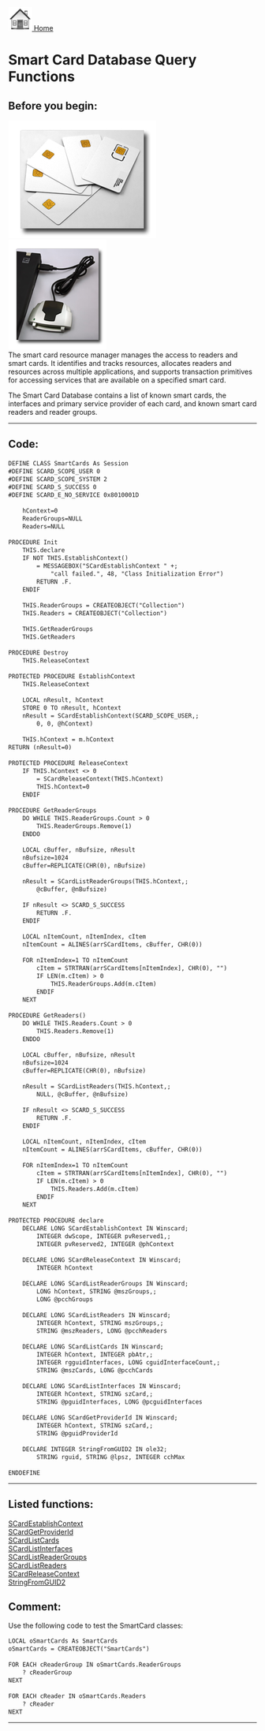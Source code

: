 [<img src="../images/home.png"> Home ](https://github.com/VFPX/Win32API)  

# Smart Card Database Query Functions

## Before you begin:
![](../images/card_batch.jpg)  
![](../images/reader_connected.jpg)  
The smart card resource manager manages the access to readers and smart cards. It identifies and tracks resources, allocates readers and resources across multiple applications, and supports transaction primitives for accessing services that are available on a specified smart card.  

The Smart Card Database contains a list of known smart cards, the interfaces and primary service provider of each card, and known smart card readers and reader groups.</td></tr></table>  

<!-- Anatoliy  Purchase complete VFP solution.  
<a href="http://www.news2news.com/vfp/?solution=2&src=x539"><img src="../images/acos3_270_48.png" width=270 height=48 border=0  vspace=5 hspace=5 alt="Download ACOS3 Class Library"></a>  --> 
  
***  


## Code:
```foxpro  
DEFINE CLASS SmartCards As Session
#DEFINE SCARD_SCOPE_USER 0
#DEFINE SCARD_SCOPE_SYSTEM 2
#DEFINE SCARD_S_SUCCESS 0
#DEFINE SCARD_E_NO_SERVICE 0x8010001D

	hContext=0
	ReaderGroups=NULL
	Readers=NULL

PROCEDURE Init
	THIS.declare
	IF NOT THIS.EstablishContext()
		= MESSAGEBOX("SCardEstablishContext " +;
			"call failed.", 48, "Class Initialization Error")
		RETURN .F.
	ENDIF

	THIS.ReaderGroups = CREATEOBJECT("Collection")
	THIS.Readers = CREATEOBJECT("Collection")
	
	THIS.GetReaderGroups
	THIS.GetReaders

PROCEDURE Destroy
	THIS.ReleaseContext

PROTECTED PROCEDURE EstablishContext
	THIS.ReleaseContext

	LOCAL nResult, hContext
	STORE 0 TO nResult, hContext
	nResult = SCardEstablishContext(SCARD_SCOPE_USER,;
		0, 0, @hContext)

	THIS.hContext = m.hContext
RETURN (nResult=0)

PROTECTED PROCEDURE ReleaseContext
	IF THIS.hContext <> 0
		= SCardReleaseContext(THIS.hContext)
		THIS.hContext=0
	ENDIF

PROCEDURE GetReaderGroups
	DO WHILE THIS.ReaderGroups.Count > 0
		THIS.ReaderGroups.Remove(1)
	ENDDO

	LOCAL cBuffer, nBufsize, nResult
	nBufsize=1024
	cBuffer=REPLICATE(CHR(0), nBufsize)
	
	nResult = SCardListReaderGroups(THIS.hContext,;
		@cBuffer, @nBufsize)

	IF nResult <> SCARD_S_SUCCESS
		RETURN .F.
	ENDIF

	LOCAL nItemCount, nItemIndex, cItem
	nItemCount = ALINES(arrSCardItems, cBuffer, CHR(0))

	FOR nItemIndex=1 TO nItemCount
		cItem = STRTRAN(arrSCardItems[nItemIndex], CHR(0), "")
		IF LEN(m.cItem) > 0
			THIS.ReaderGroups.Add(m.cItem)
		ENDIF
	NEXT

PROCEDURE GetReaders()
	DO WHILE THIS.Readers.Count > 0
		THIS.Readers.Remove(1)
	ENDDO

	LOCAL cBuffer, nBufsize, nResult
	nBufsize=1024
	cBuffer=REPLICATE(CHR(0), nBufsize)
	
	nResult = SCardListReaders(THIS.hContext,;
		NULL, @cBuffer, @nBufsize)

	IF nResult <> SCARD_S_SUCCESS
		RETURN .F.
	ENDIF

	LOCAL nItemCount, nItemIndex, cItem
	nItemCount = ALINES(arrSCardItems, cBuffer, CHR(0))

	FOR nItemIndex=1 TO nItemCount
		cItem = STRTRAN(arrSCardItems[nItemIndex], CHR(0), "")
		IF LEN(m.cItem) > 0
			THIS.Readers.Add(m.cItem)
		ENDIF
	NEXT

PROTECTED PROCEDURE declare
	DECLARE LONG SCardEstablishContext IN Winscard;
		INTEGER dwScope, INTEGER pvReserved1,;
		INTEGER pvReserved2, INTEGER @phContext
	
	DECLARE LONG SCardReleaseContext IN Winscard;
		INTEGER hContext

	DECLARE LONG SCardListReaderGroups IN Winscard;
		LONG hContext, STRING @mszGroups,;
		LONG @pcchGroups

	DECLARE LONG SCardListReaders IN Winscard;
		INTEGER hContext, STRING mszGroups,;
		STRING @mszReaders, LONG @pcchReaders

	DECLARE LONG SCardListCards IN Winscard;
		INTEGER hContext, INTEGER pbAtr,;
		INTEGER rgguidInterfaces, LONG cguidInterfaceCount,;
		STRING @mszCards, LONG @pcchCards

	DECLARE LONG SCardListInterfaces IN Winscard;
		INTEGER hContext, STRING szCard,;
		STRING @pguidInterfaces, LONG @pcguidInterfaces

	DECLARE LONG SCardGetProviderId IN Winscard;
		INTEGER hContext, STRING szCard,;
		STRING @pguidProviderId

	DECLARE INTEGER StringFromGUID2 IN ole32;
		STRING rguid, STRING @lpsz, INTEGER cchMax

ENDDEFINE  
```  
***  


## Listed functions:
[SCardEstablishContext](../libraries/winscard/SCardEstablishContext.md)  
[SCardGetProviderId](../libraries/winscard/SCardGetProviderId.md)  
[SCardListCards](../libraries/winscard/SCardListCards.md)  
[SCardListInterfaces](../libraries/winscard/SCardListInterfaces.md)  
[SCardListReaderGroups](../libraries/winscard/SCardListReaderGroups.md)  
[SCardListReaders](../libraries/winscard/SCardListReaders.md)  
[SCardReleaseContext](../libraries/winscard/SCardReleaseContext.md)  
[StringFromGUID2](../libraries/ole32/StringFromGUID2.md)  

## Comment:
Use the following code to test the SmartCard classes:  
  
```foxpro
LOCAL oSmartCards As SmartCards  
oSmartCards = CREATEOBJECT("SmartCards")  
  
FOR EACH cReaderGroup IN oSmartCards.ReaderGroups  
	? cReaderGroup  
NEXT  
  
FOR EACH cReader IN oSmartCards.Readers  
	? cReader  
NEXT
```
  
***  

